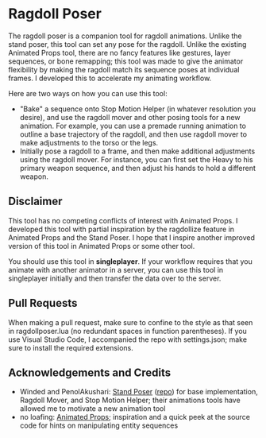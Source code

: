 
# Ragdoll Poser

The ragdoll poser is a companion tool for ragdoll animations. Unlike the stand poser, this tool can set any pose for the ragdoll. Unlike the existing Animated Props tool, there are no fancy features like gestures, layer sequences, or bone remapping; this tool was made to give the animator flexibility by making the ragdoll match its sequence poses at individual frames. I developed this to accelerate my animating workflow.

Here are two ways on how you can use this tool:

- "Bake" a sequence onto Stop Motion Helper (in whatever resolution you desire), and use the ragdoll mover and other posing tools for a new animation. For example, you can use a premade running animation to outline a base trajectory of the ragdoll, and then use ragdoll mover to make adjustments to the torso or the legs.
- Initially pose a ragdoll to a frame, and then make additional adjustments using the ragdoll mover. For instance, you can first set the Heavy to his primary weapon sequence, and then adjust his hands to hold a different weapon.

## Disclaimer

This tool has no competing conflicts of interest with Animated Props. I developed this tool with partial inspiration by the ragdollize feature in Animated Props and the Stand Poser. I hope that I inspire another improved version of this tool in Animated Props or some other tool.

You should use this tool in **singleplayer**. If your workflow requires that you animate with another animator in a server, you can use this tool in singleplayer initially and then transfer the data over to the server.

## Pull Requests

When making a pull request, make sure to confine to the style as that seen in ragdollposer.lua (no redundant spaces in function parentheses). If you use Visual Studio Code, I accompanied the repo with settings.json; make sure to install the required extensions.

## Acknowledgements and Credits

- Winded and PenolAkushari: [Stand Poser](https://steamcommunity.com/sharedfiles/filedetails/?id=104576786) ([repo](https://github.com/Winded/StandingPoseTool/tree/master)) for base implementation, Ragdoll Mover, and Stop Motion Helper; their animations tools have allowed me to motivate a new animation tool
- no loafing: [Animated Props](https://steamcommunity.com/sharedfiles/filedetails/?id=3214437941); inspiration and a quick peek at the source code for hints on manipulating entity sequences 